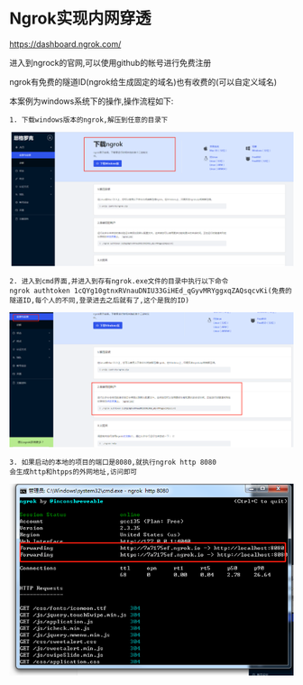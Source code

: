 # Ngrok实现内网穿透

https://dashboard.ngrok.com/  

进入到ngrock的官网,可以使用github的帐号进行免费注册

ngrok有免费的隧道ID(ngrok给生成固定的域名)也有收费的(可以自定义域名)

本案例为windows系统下的操作,操作流程如下:

```
1. 下载windows版本的ngrok,解压到任意的目录下
```

![1590464509514](.\typro-img\1590464509514.png)

```
2. 进入到cmd界面,并进入到存有ngrok.exe文件的目录中执行以下命令
ngrok authtoken 1cQYg10gtnxRVnauDNIU33GiHEd_qGyvMRYggxqZAQsqcvKi(免费的隧道ID,每个人的不同,登录进去之后就有了,这个是我的ID)
```

![1590464642570](.\typro-img\1590464642570.png)

```
3. 如果启动的本地的项目的端口是8080,就执行ngrok http 8080
会生成http和htpps的外网地址,访问即可
```

![1590464789432](.\typro-img\1590464789432.png)

